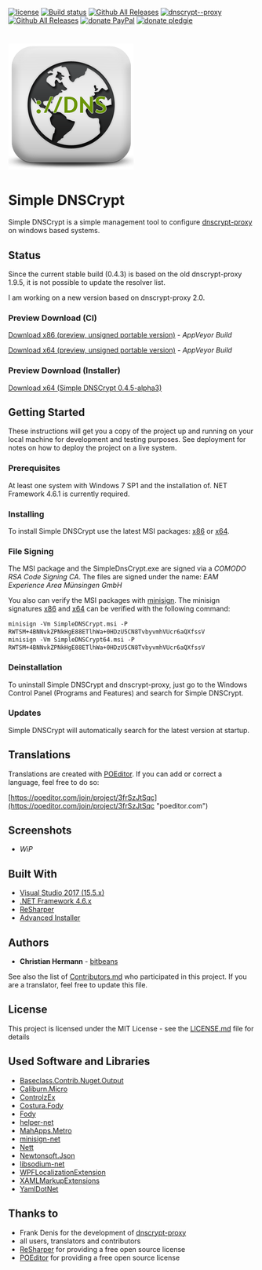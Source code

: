 [![license](https://img.shields.io/github/license/bitbeans/SimpleDnsCrypt.svg?style=flat-square)](https://github.com/bitbeans/SimpleDnsCrypt/blob/master/LICENSE.md) [![Build status](https://img.shields.io/appveyor/ci/bitbeans/simplednscrypt/dnscrypt-proxy2.svg?style=flat-square)](https://ci.appveyor.com/project/bitbeans/simplednscrypt/branch/dnscrypt-proxy2) [![Github All Releases](https://img.shields.io/github/release/bitbeans/SimpleDnsCrypt.svg?style=flat-square)](https://github.com/bitbeans/SimpleDnsCrypt/releases/latest) [![dnscrypt--proxy](https://img.shields.io/badge/dnscrypt--proxy-2.0.0rc-orange.svg?style=flat-square)](https://github.com/jedisct1/dnscrypt-proxy) [![Github All Releases](https://img.shields.io/github/downloads/bitbeans/SimpleDnsCrypt/total.svg?style=flat-square)](https://github.com/bitbeans/SimpleDnsCrypt/releases/latest) [![donate PayPal](https://img.shields.io/badge/donate-PayPal-green.svg?style=flat-square)](https://www.paypal.com/cgi-bin/webscr?cmd=_donations&business=c.hermann@bitbeans.de&item_name=Donation+to+the+Simple+DNSCrypt+project) [![donate pledgie](https://img.shields.io/badge/donate-pledgie-green.svg?style=flat-square)](https://pledgie.com/campaigns/32588)

# ![Simple DNSCrypt](https://raw.githubusercontent.com/bitbeans/SimpleDnsCrypt/dnscrypt-proxy2/img/icons/256x256.png)

# Simple DNSCrypt
Simple DNSCrypt is a simple management tool to configure [dnscrypt-proxy](https://github.com/jedisct1/dnscrypt-proxy) on windows based systems. 

## Status

Since the current stable build (0.4.3) is based on the old dnscrypt-proxy 1.9.5, it is not possible to update the resolver list. 

I am working on a new version based on dnscrypt-proxy 2.0.

### Preview Download (CI)

[Download x86 (preview, unsigned portable version)](https://simplednscrypt.blob.core.windows.net/deploy/SimpleDnsCrypt/bin/x86/SimpleDNSCrypt_x86.zip) - *AppVeyor Build*

[Download x64 (preview, unsigned portable version)](https://simplednscrypt.blob.core.windows.net/deploy/SimpleDnsCrypt/bin/x64/SimpleDNSCrypt_x64.zip) - *AppVeyor Build*

### Preview Download (Installer)

[Download x64 (Simple DNSCrypt 0.4.5-alpha3)](https://github.com/bitbeans/SimpleDnsCrypt/releases/tag/0.4.5-alpha3)


## Getting Started

These instructions will get you a copy of the project up and running on your local machine for development and testing purposes. See deployment for notes on how to deploy the project on a live system.

### Prerequisites

At least one system with Windows 7 SP1 and the installation of. NET Framework 4.6.1 is currently required.

### Installing

To install Simple DNSCrypt use the latest MSI packages: [x86](https://github.com/bitbeans/SimpleDnsCrypt/releases/download/0.4.3/SimpleDNSCrypt.msi) or [x64](https://github.com/bitbeans/SimpleDnsCrypt/releases/download/0.4.3/SimpleDNSCrypt64.msi).

### File Signing

The MSI package and the SimpleDnsCrypt.exe are signed via a *COMODO RSA Code Signing CA*. 
The files are signed under the name: *EAM Experience Area Münsingen GmbH*

You also can verify the MSI packages with [minisign](https://jedisct1.github.io/minisign/).
The minisign signatures [x86](https://github.com/bitbeans/SimpleDnsCrypt/releases/download/0.4.3/SimpleDNSCrypt.msi.minisig) and [x64](https://github.com/bitbeans/SimpleDnsCrypt/releases/download/0.4.3/SimpleDNSCrypt64.msi.minisig) can be verified with the following command:

	minisign -Vm SimpleDNSCrypt.msi -P RWTSM+4BNNvkZPNkHgE88ETlhWa+0HDzU5CN8TvbyvmhVUcr6aQXfssV
	minisign -Vm SimpleDNSCrypt64.msi -P RWTSM+4BNNvkZPNkHgE88ETlhWa+0HDzU5CN8TvbyvmhVUcr6aQXfssV

### Deinstallation

To uninstall Simple DNSCrypt and dnscrypt-proxy, just go to the Windows Control Panel (Programs and Features) and search for Simple DNSCrypt.

### Updates

Simple DNSCrypt will automatically search for the latest version at startup.

## Translations

Translations are created with [POEditor](https://poeditor.com).
If you can add or correct a language, feel free to do so: 

[https://poeditor.com/join/project/3frSzJtSqc](https://poeditor.com/join/project/3frSzJtSqc "poeditor.com")

## Screenshots

- *WiP*

## Built With

* [Visual Studio 2017 (15.5.x)](https://www.visualstudio.com/downloads/)
* [.NET Framework 4.6.x](https://www.microsoft.com/net/download/windows)
* [ReSharper](https://www.jetbrains.com/resharper/) 
* [Advanced Installer](https://www.advancedinstaller.com/)

## Authors

* **Christian Hermann** - [bitbeans](https://github.com/bitbeans)

See also the list of [Contributors.md](Contributors.md) who participated in this project. 
If you are a translator, feel free to update this file.

## License

This project is licensed under the MIT License - see the [LICENSE.md](LICENSE.md) file for details

## Used Software and Libraries

- [Baseclass.Contrib.Nuget.Output](https://github.com/baseclass/Contrib.Nuget)
- [Caliburn.Micro](https://github.com/Caliburn-Micro/Caliburn.Micro)
- [ControlzEx](https://github.com/ControlzEx/ControlzEx)
- [Costura.Fody](https://github.com/Fody/Costura)
- [Fody](https://github.com/Fody/Fody)
- [helper-net](https://github.com/bitbeans/helper-net)
- [MahApps.Metro](https://github.com/MahApps/MahApps.Metro)
- [minisign-net](https://github.com/bitbeans/minisign-net)
- [Nett](https://github.com/paiden/Nett)
- [Newtonsoft.Json](https://github.com/JamesNK/Newtonsoft.Json)
- [libsodium-net](https://github.com/adamcaudill/libsodium-net)
- [WPFLocalizationExtension](https://github.com/SeriousM/WPFLocalizationExtension)
- [XAMLMarkupExtensions](https://github.com/MrCircuit/XAMLMarkupExtensions)
- [YamlDotNet](https://github.com/aaubry/YamlDotNet)


## Thanks to

* Frank Denis for the development of [dnscrypt-proxy](https://github.com/jedisct1/dnscrypt-proxy)
* all users, translators and contributors
* [ReSharper](https://www.jetbrains.com/resharper/) for providing a free open source license
* [POEditor](https://poeditor.com) for providing a free open source license
